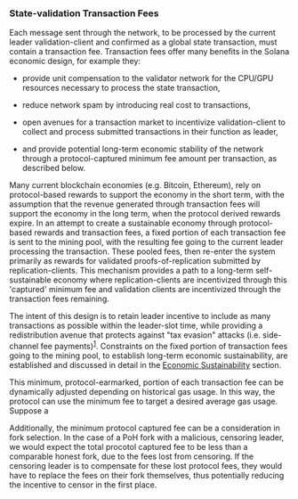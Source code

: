 ### State-validation Transaction Fees

Each message sent through the network, to be processed by the current leader validation-client and confirmed as a global state transaction, must contain a transaction fee. Transaction fees offer many benefits in the Solana economic design, for example they:

* provide unit compensation to the validator network for the CPU/GPU resources necessary to process the state transaction,

* reduce network spam by introducing real cost to transactions,

* open avenues for a transaction market to incentivize validation-client to collect and process submitted transactions in their function as leader,

* and provide potential long-term economic stability of the network through a protocol-captured minimum fee amount per transaction, as described below.

Many current blockchain economies (e.g. Bitcoin, Ethereum), rely on protocol-based rewards to support the economy in the short term, with the assumption that the revenue generated through transaction fees will support the economy in the long term, when the protocol derived rewards expire. In an attempt to create a sustainable economy through protocol-based rewards and transaction fees, a fixed portion of each transaction fee is sent to the mining pool, with the resulting fee going to the current leader processing the transaction. These pooled fees, then re-enter the system primarily as rewards for validated proofs-of-replication submitted by replication-clients. This mechanism provides a path to a long-term self-sustainable economy where replication-clients are incentivized through this 'captured' minimum fee and validation clients are incentivized through the transaction fees remaining. 

The intent of this design is to retain leader incentive to include as many transactions as possible within the leader-slot time, while providing a redistribution avenue that protects against "tax evasion" attacks (i.e. side-channel fee payments)<sup>[1](ed_referenced.md)</sup>. Constraints on the fixed portion of transaction fees going to the mining pool, to establish long-term economic sustainability, are established and discussed in detail in the [Economic Sustainability](ed_economic_sustainability.md) section.

This minimum, protocol-earmarked, portion of each transaction fee can be dynamically adjusted depending on historical gas usage. In this way, the protocol can use the minimum fee to target a desired average gas usage. Suppose a

Additionally, the minimum protocol captured fee can be a consideration in fork selection. In the case of a PoH fork with a  malicious, censoring leader, we would expect the total procotol captured fee to be less than a comparable honest fork, due to the fees lost from censoring. If the censoring leader is to compensate for these lost protocol fees, they would have to replace the fees on their fork themselves, thus potentially reducing the incentive to censor in the first place. 


